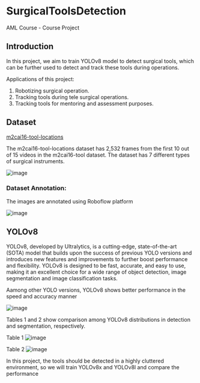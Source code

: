 # SurgicalToolsDetection


AML Course - Course Project


## Introduction

In this project, we aim to train YOLOv8 model to detect surgical tools, which can be further used to detect and track these tools during operations. 

Applications of this project:

  1. Robotizing surgical operation.
  2. Tracking tools during tele surgical operations.
  3. Tracking tools for mentoring and assessment purposes.

## Dataset

[m2cai16-tool-locations](http://ai.stanford.edu/~syyeung/resources/m2cai16-tool-locations.zip)

The m2cai16-tool-locations dataset has 2,532 frames from the first 10 out of 15 videos in the m2cai16-tool dataset. The dataset has 7 different types of surgical instruments.

![image](https://user-images.githubusercontent.com/94979970/229603941-36d19b1d-54c3-42aa-bf73-78c689fab954.png)


### Dataset Annotation:

The images are annotated using Roboflow platform

![image](https://user-images.githubusercontent.com/94979970/229608878-56e8fa82-b25f-4a2d-826f-ec9cbd2d6f23.png)


## YOLOv8 

YOLOv8, developed by Ultralytics, is a cutting-edge, state-of-the-art (SOTA) model that builds upon the success of previous YOLO versions and introduces new features and improvements to further boost performance and flexibility. YOLOv8 is designed to be fast, accurate, and easy to use, making it an excellent choice for a wide range of object detection, image segmentation and image classification tasks.

Aamong other YOLO versions, YOLOv8 shows better performance in the speed and accuracy manner

![image](https://user-images.githubusercontent.com/94979970/229612017-d943a29f-1de9-4a91-b548-22d7f553d521.png)

Tables 1 and 2 show comparison among YOLOv8 distributions in detection and segmentation, respectively.

Table 1
![image](https://user-images.githubusercontent.com/94979970/229612692-dbb59e3f-f3fc-464e-8919-70e999985f15.png)


Table 2
![image](https://user-images.githubusercontent.com/94979970/229612875-8e8c0c7f-a853-41ad-b428-8f46866a6768.png)

In this project, the tools should be detected in a highly cluttered environment, so we will train YOLOv8x and YOLOv8l and compare the performance  



